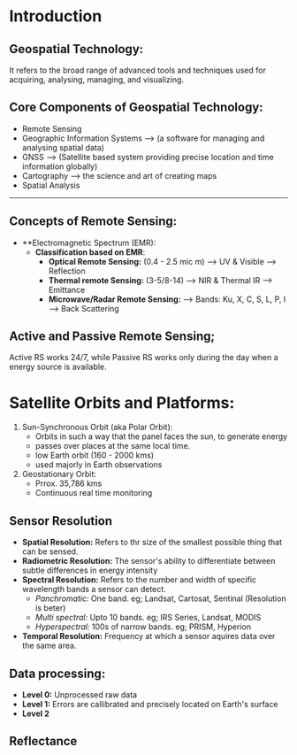# Introduction
## Geospatial Technology:
It refers to the broad range of advanced tools and techniques used for acquiring, analysing, managing, and visualizing.

## Core Components of Geospatial Technology:
- Remote Sensing
- Geographic Information Systems --> (a software for managing and analysing spatial data)
- GNSS --> (Satellite based system providing precise location and time information globally)
- Cartography --> the science and art of creating maps
- Spatial Analysis
___
## Concepts of Remote Sensing:
- **Electromagnetic Spectrum (EMR):
  - **Classification based on EMR**:
    - **Optical Remote Sensing:** (0.4 - 2.5 mic m) --> UV & Visible --> Reflection
    - **Thermal remote Sensing:** (3-5/8-14) --> NIR & Thermal IR --> Emittance
    - **Microwave/Radar Remote Sensing:** --> Bands: Ku, X, C, S, L, P, I --> Back Scattering
   
## Active and Passive Remote Sensing;
Active RS works 24/7, while Passive RS works only during the day when a energy source is available.

# Satellite Orbits and Platforms:
1. Sun-Synchronous Orbit (aka Polar Orbit):
   - Orbits in such a way that the panel faces the sun, to generate energy
   - passes over places at the same local time.
   - low Earth orbit (160 - 2000 kms)
   - used majorly in Earth observations
2. Geostationary Orbit:
   - Prrox. 35,786 kms
   - Continuous real time monitoring

## Sensor Resolution
- **Spatial Resolution:** Refers to thr size of the smallest possible thing that can be sensed.
- **Radiometric Resolution:** The sensor's ability to differentiate between subtle differences in energy intensity
- **Spectral Resolution:** Refers to the number and width of specific wavelength bands a sensor can detect.
  - _Panchromatic:_ One band. eg; Landsat, Cartosat, Sentinal (Resolution is beter)
  - _Multi spectral:_ Upto 10 bands. eg; IRS Series, Landsat, MODIS
  - _Hyperspectral:_ 100s of narrow bands. eg; PRISM, Hyperion
- **Temporal Resolution:** Frequency at which a sensor aquires data over the same area.

## Data processing:
- **Level 0:** Unprocessed raw data
- **Level 1:** Errors are callibrated and precisely located on Earth's surface
- **Level 2**



## Reflectance  



